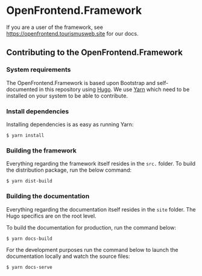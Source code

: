 # OpenFrontend.Framework

If you are a user of the framework, see https://openfrontend.tourismusweb.site for our docs.

## Contributing to the OpenFrontend.Framework

### System requirements

The OpenFrontend.Framework is based upon Bootstrap and self-documented in this repository using [Hugo](https://gohugo.io).
We use [Yarn](https://yarnpkg.com/getting-started/install) which need to be installed on your system to be able to contribute.

### Install dependencies

Installing dependencies is as easy as running Yarn:

```shell
$ yarn install
```

### Building the framework

Everything regarding the framework itself resides in the `src.` folder. To build the distribution package,
run the below command:

```shell
$ yarn dist-build
```

### Building the documentation

Everything regarding the documentation itself resides in the `site` folder. The Hugo specifics are on the root level.

To build the documentation for production, run the command below:

```shell
$ yarn docs-build
```

For the development purposes run the command below to launch the documentation locally
and watch the source files:

```shell
$ yarn docs-serve
```
